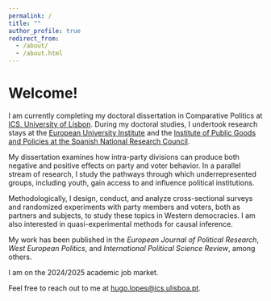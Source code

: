 ```yaml
---
permalink: /
title: ""
author_profile: true
redirect_from: 
  - /about/
  - /about.html
---
```


Welcome!
======

I am currently completing my doctoral dissertation in Comparative Politics at [ICS, University of Lisbon](https://www.ics.ulisboa.pt/). During my doctoral studies, I undertook research stays at the [European University Institute](https://www.eui.eu/en/academic-units/political-and-social-sciences) and the [Institute of Public Goods and Policies at the Spanish National Research Council](https://ipp.csic.es/en/about-ipp).

My dissertation examines how intra-party divisions can produce both negative and positive effects on party and voter behavior. In a parallel stream of research, I study the pathways through which underrepresented groups, including youth, gain access to and influence political institutions. <!-- representation and the role of youth wings as "ideological watchdogs" within parties. -->

Methodologically, I design, conduct, and analyze cross-sectional surveys and randomized experiments with party members and voters, both as partners and subjects, to study these topics in Western democracies. I am also interested in quasi-experimental methods for causal inference. 

My work has been published in the <i>European Journal of Political Research</i>, <i>West European Politics</i>, and <i>International Political Science Review</i>, among others.

<!-- 
 can have both negative and positive effects on both party and voter behavior I am also interested in how minorities and marginalized groups gain access to political institutions and engage with them — especially the youth. 
I use fieldwork and experiments with political elites and party members or voters, either as partners or subjects, to study these topics in Western democracies. 
My thesis explores how intra-party divisions affect political behavior. I study political parties, political representation, elections, and political attitudes and behavior, with a broad interest in the role of youth in politics. 
-->

I am on the 2024/2025 academic job market. 

Feel free to reach out to me at [hugo.lopes@ics.ulisboa.pt](hugo.lopes@ics.ulisboa.pt).
